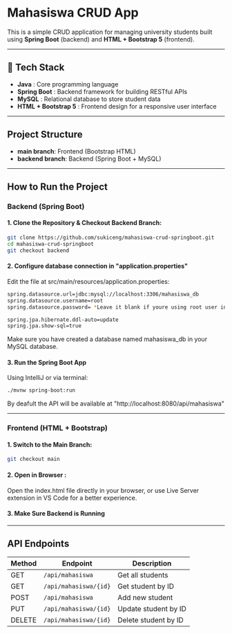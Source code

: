 # Mahasiswa CRUD App

This is a simple CRUD application for managing university students built using **Spring Boot** (backend) and **HTML + Bootstrap 5** (frontend).

---

## 🧰 Tech Stack

- **Java** : Core programming language
- **Spring Boot** : Backend framework for building RESTful APIs
- **MySQL** : Relational database to store student data
- **HTML + Bootstrap 5** : Frontend design for a responsive user interface

---

## Project Structure

- **main branch**: Frontend (Bootstrap HTML)
- **backend branch**: Backend (Spring Boot + MySQL)

---

## How to Run the Project

### Backend (Spring Boot)

#### 1. Clone the Repository & Checkout Backend Branch:

```bash
git clone https://github.com/sukiceng/mahasiswa-crud-springboot.git
cd mahasiswa-crud-springboot
git checkout backend
```
#### 2. Configure database connection in "application.properties"
Edit the file at src/main/resources/application.properties:
```bash
spring.datasource.url=jdbc:mysql://localhost:3306/mahasiswa_db
spring.datasource.username=root
spring.datasource.password= *Leave it blank if youre using root user in MySQL databases*

spring.jpa.hibernate.ddl-auto=update
spring.jpa.show-sql=true
```
Make sure you have created a database named mahasiswa_db in your MySQL database.

#### 3. Run the Spring Boot App
Using IntelliJ or via terminal:
```bash
./mvnw spring-boot:run
```
By deafult the API will be available at "http://localhost:8080/api/mahasiswa"

---

### Frontend (HTML + Bootstrap)

#### 1. Switch to the Main Branch:
```bash
git checkout main
```
#### 2. Open in Browser : 
Open the index.html file directly in your browser, or use Live Server extension in VS Code for a better experience.
#### 3. Make Sure Backend is Running

---

## API Endpoints
| Method | Endpoint              | Description          |
| ------ | --------------------- | -------------------- |
| GET    | `/api/mahasiswa`      | Get all students     |
| GET    | `/api/mahasiswa/{id}` | Get student by ID    |
| POST   | `/api/mahasiswa`      | Add new student      |
| PUT    | `/api/mahasiswa/{id}` | Update student by ID |
| DELETE | `/api/mahasiswa/{id}` | Delete student by ID |


